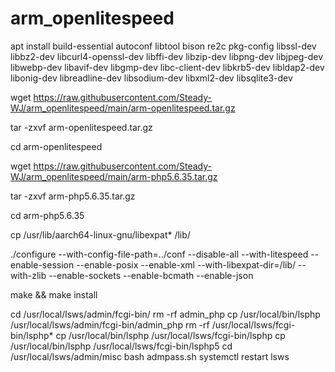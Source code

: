 # arm_openlitespeed
 
 

apt install build-essential autoconf libtool bison re2c pkg-config libssl-dev libbz2-dev libcurl4-openssl-dev libffi-dev libzip-dev libpng-dev libjpeg-dev libwebp-dev libavif-dev libgmp-dev libc-client-dev libkrb5-dev libldap2-dev libonig-dev libreadline-dev libsodium-dev libxml2-dev libsqlite3-dev

 
 
wget https://raw.githubusercontent.com/Steady-WJ/arm_openlitespeed/main/arm-openlitespeed.tar.gz


tar -zxvf arm-openlitespeed.tar.gz


cd arm-openlitespeed



wget https://raw.githubusercontent.com/Steady-WJ/arm_openlitespeed/main/arm-php5.6.35.tar.gz
 
 
tar -zxvf arm-php5.6.35.tar.gz
 
 
cd arm-php5.6.35
 
 
 
cp /usr/lib/aarch64-linux-gnu/libexpat* /lib/



./configure --with-config-file-path=../conf --disable-all --with-litespeed --enable-session --enable-posix --enable-xml --with-libexpat-dir=/lib/ --with-zlib --enable-sockets --enable-bcmath --enable-json


make && make install



cd /usr/local/lsws/admin/fcgi-bin/
rm -rf admin_php
cp /usr/local/bin/lsphp /usr/local/lsws/admin/fcgi-bin/admin_php
rm -rf /usr/local/lsws/fcgi-bin/lsphp*
cp /usr/local/bin/lsphp /usr/local/lsws/fcgi-bin/lsphp
cp /usr/local/bin/lsphp /usr/local/lsws/fcgi-bin/lsphp5
cd /usr/local/lsws/admin/misc
bash admpass.sh
systemctl restart lsws
 
 
 
 
 
 
 
 
 
 
 
 
 
 
 
 
 
 
 
 
 
 
 
 
 
 
 
 
 
 
 
